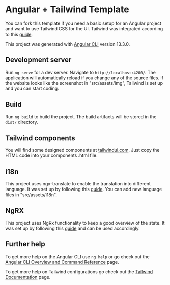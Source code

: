 # Angular + Tailwind Template

You can fork this template if you need a basic setup for an Angular project and want to use Tailwind CSS for the UI.
Tailwind was integrated according to this [guide](https://jacobneterer.medium.com/angular-and-tailwindcss-2388fb6e0bab).

This project was generated with [Angular CLI](https://github.com/angular/angular-cli) version 13.3.0.

## Development server

Run `ng serve` for a dev server. Navigate to `http://localhost:4200/`. The application will automatically reload if you change any of the source files. If the website looks like the screenshot in "src/assets/img", Tailwind is set up and you can start coding.

## Build

Run `ng build` to build the project. The build artifacts will be stored in the `dist/` directory.

## Tailwind components

You will find some designed components at [tailwindui.com](https://tailwindui.com/). Just copy the HTML code into your components .html file.

## i18n

This project uses ngx-translate to enable the translation into different language. It was set up by following this [guide](https://www.codeandweb.com/babeledit/tutorials/how-to-translate-your-angular-app-with-ngx-translate). You can add new language files in "src/assets/i18n".

## NgRX

This project uses NgRx functionality to keep a good overview of the state. It was set up by following this [guide](https://ngrx.io/guide/store/install) and can be used accordingly.

## Further help

To get more help on the Angular CLI use `ng help` or go check out the [Angular CLI Overview and Command Reference](https://angular.io/cli) page.

To get more help on Tailwind configurations go check out the [Tailwind Documentation](https://tailwindcss.com/docs/installation) page.


